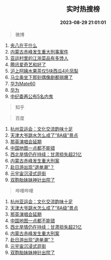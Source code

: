 <div align="center"><h2>实时热搜榜</h2><h4>2023-08-29 21:01:01</h4></div>

> 微博  

1. [央八在干什么](https://s.weibo.com/weibo?q=%23%E5%A4%AE%E5%85%AB%E5%9C%A8%E5%B9%B2%E4%BB%80%E4%B9%88%23&t=31&band_rank=1&Refer=top)<br />
2. [内蒙古赤峰发生重大刑事案件](https://s.weibo.com/weibo?q=%23%E5%86%85%E8%92%99%E5%8F%A4%E8%B5%A4%E5%B3%B0%E5%8F%91%E7%94%9F%E9%87%8D%E5%A4%A7%E5%88%91%E4%BA%8B%E6%A1%88%E4%BB%B6%23&t=31&band_rank=2&Refer=top)<br />
3. [亚运村里的江浙菜品有多馋人](https://s.weibo.com/weibo?q=%23%E4%BA%9A%E8%BF%90%E6%9D%91%E9%87%8C%E7%9A%84%E6%B1%9F%E6%B5%99%E8%8F%9C%E5%93%81%E6%9C%89%E5%A4%9A%E9%A6%8B%E4%BA%BA%23&t=31&band_rank=3&Refer=top)<br />
4. [腾讯爱奇艺和好了](https://s.weibo.com/weibo?q=%23%E8%85%BE%E8%AE%AF%E7%88%B1%E5%A5%87%E8%89%BA%E5%92%8C%E5%A5%BD%E4%BA%86%23&t=31&band_rank=4&Refer=top)<br />
5. [沪上阿姨水果茶仅5块西瓜4片凤梨](https://s.weibo.com/weibo?q=%23%E6%B2%AA%E4%B8%8A%E9%98%BF%E5%A7%A8%E6%B0%B4%E6%9E%9C%E8%8C%B6%E4%BB%855%E5%9D%97%E8%A5%BF%E7%93%9C4%E7%89%87%E5%87%A4%E6%A2%A8%23&t=31&band_rank=5&Refer=top)<br />
6. [马立奥坐下那刻偶像剧都弱爆了](https://s.weibo.com/weibo?q=%E9%A9%AC%E7%AB%8B%E5%A5%A5%E5%9D%90%E4%B8%8B%E9%82%A3%E5%88%BB%E5%81%B6%E5%83%8F%E5%89%A7%E9%83%BD%E5%BC%B1%E7%88%86%E4%BA%86&t=31&band_rank=6&Refer=top)<br />
7. [华为Mate60](https://s.weibo.com/weibo?q=%E5%8D%8E%E4%B8%BAMate60&t=31&band_rank=7&Refer=top)<br />
8. [华为](https://s.weibo.com/weibo?q=%E5%8D%8E%E4%B8%BA&t=31&band_rank=8&Refer=top)<br />
9. [中纪委再公布5名内鬼](https://s.weibo.com/weibo?q=%23%E4%B8%AD%E7%BA%AA%E5%A7%94%E5%86%8D%E5%85%AC%E5%B8%835%E5%90%8D%E5%86%85%E9%AC%BC%23&t=31&band_rank=9&Refer=top)<br />

> 知乎  


> 百度  

1. [杭州亚运会：文化交流韵味十足](https://www.baidu.com/s?wd=%E6%9D%AD%E5%B7%9E%E4%BA%9A%E8%BF%90%E4%BC%9A%EF%BC%9A%E6%96%87%E5%8C%96%E4%BA%A4%E6%B5%81%E9%9F%B5%E5%91%B3%E5%8D%81%E8%B6%B3&sa=fyb_news&rsv_dl=fyb_news)<br />
2. [天津大爷跳水怎么成了“8A级”景点](https://www.baidu.com/s?wd=%E5%A4%A9%E6%B4%A5%E5%A4%A7%E7%88%B7%E8%B7%B3%E6%B0%B4%E6%80%8E%E4%B9%88%E6%88%90%E4%BA%86%E2%80%9C8A%E7%BA%A7%E2%80%9D%E6%99%AF%E7%82%B9&sa=fyb_news&rsv_dl=fyb_news)<br />
3. [那英演唱会延期](https://www.baidu.com/s?wd=%E9%82%A3%E8%8B%B1%E6%BC%94%E5%94%B1%E4%BC%9A%E5%BB%B6%E6%9C%9F&sa=fyb_news&rsv_dl=fyb_news)<br />
4. [中国地图一点都不能错](https://www.baidu.com/s?wd=%E4%B8%AD%E5%9B%BD%E5%9C%B0%E5%9B%BE%E4%B8%80%E7%82%B9%E9%83%BD%E4%B8%8D%E8%83%BD%E9%94%99&sa=fyb_news&rsv_dl=fyb_news)<br />
5. [西北旱情仍在持续：甘肃损失超21亿](https://www.baidu.com/s?wd=%E8%A5%BF%E5%8C%97%E6%97%B1%E6%83%85%E4%BB%8D%E5%9C%A8%E6%8C%81%E7%BB%AD%EF%BC%9A%E7%94%98%E8%82%83%E6%8D%9F%E5%A4%B1%E8%B6%8521%E4%BA%BF&sa=fyb_news&rsv_dl=fyb_news)<br />
6. [内蒙古赤峰发生重大刑案](https://www.baidu.com/s?wd=%E5%86%85%E8%92%99%E5%8F%A4%E8%B5%A4%E5%B3%B0%E5%8F%91%E7%94%9F%E9%87%8D%E5%A4%A7%E5%88%91%E6%A1%88&sa=fyb_news&rsv_dl=fyb_news)<br />
7. [赴日游出现“退单潮”？](https://www.baidu.com/s?wd=%E8%B5%B4%E6%97%A5%E6%B8%B8%E5%87%BA%E7%8E%B0%E2%80%9C%E9%80%80%E5%8D%95%E6%BD%AE%E2%80%9D%EF%BC%9F&sa=fyb_news&rsv_dl=fyb_news)<br />
8. [元宇宙沉浸式逛街](https://www.baidu.com/s?wd=%E5%85%83%E5%AE%87%E5%AE%99%E6%B2%89%E6%B5%B8%E5%BC%8F%E9%80%9B%E8%A1%97&sa=fyb_news&rsv_dl=fyb_news)<br />
9. [双胞胎妹妹神针出院了](https://www.baidu.com/s?wd=%E5%8F%8C%E8%83%9E%E8%83%8E%E5%A6%B9%E5%A6%B9%E7%A5%9E%E9%92%88%E5%87%BA%E9%99%A2%E4%BA%86&sa=fyb_news&rsv_dl=fyb_news)<br />

> 哔哩哔哩  

1. [杭州亚运会：文化交流韵味十足](https://www.baidu.com/s?wd=%E6%9D%AD%E5%B7%9E%E4%BA%9A%E8%BF%90%E4%BC%9A%EF%BC%9A%E6%96%87%E5%8C%96%E4%BA%A4%E6%B5%81%E9%9F%B5%E5%91%B3%E5%8D%81%E8%B6%B3&sa=fyb_news&rsv_dl=fyb_news)<br />
2. [天津大爷跳水怎么成了“8A级”景点](https://www.baidu.com/s?wd=%E5%A4%A9%E6%B4%A5%E5%A4%A7%E7%88%B7%E8%B7%B3%E6%B0%B4%E6%80%8E%E4%B9%88%E6%88%90%E4%BA%86%E2%80%9C8A%E7%BA%A7%E2%80%9D%E6%99%AF%E7%82%B9&sa=fyb_news&rsv_dl=fyb_news)<br />
3. [那英演唱会延期](https://www.baidu.com/s?wd=%E9%82%A3%E8%8B%B1%E6%BC%94%E5%94%B1%E4%BC%9A%E5%BB%B6%E6%9C%9F&sa=fyb_news&rsv_dl=fyb_news)<br />
4. [中国地图一点都不能错](https://www.baidu.com/s?wd=%E4%B8%AD%E5%9B%BD%E5%9C%B0%E5%9B%BE%E4%B8%80%E7%82%B9%E9%83%BD%E4%B8%8D%E8%83%BD%E9%94%99&sa=fyb_news&rsv_dl=fyb_news)<br />
5. [西北旱情仍在持续：甘肃损失超21亿](https://www.baidu.com/s?wd=%E8%A5%BF%E5%8C%97%E6%97%B1%E6%83%85%E4%BB%8D%E5%9C%A8%E6%8C%81%E7%BB%AD%EF%BC%9A%E7%94%98%E8%82%83%E6%8D%9F%E5%A4%B1%E8%B6%8521%E4%BA%BF&sa=fyb_news&rsv_dl=fyb_news)<br />
6. [内蒙古赤峰发生重大刑案](https://www.baidu.com/s?wd=%E5%86%85%E8%92%99%E5%8F%A4%E8%B5%A4%E5%B3%B0%E5%8F%91%E7%94%9F%E9%87%8D%E5%A4%A7%E5%88%91%E6%A1%88&sa=fyb_news&rsv_dl=fyb_news)<br />
7. [赴日游出现“退单潮”？](https://www.baidu.com/s?wd=%E8%B5%B4%E6%97%A5%E6%B8%B8%E5%87%BA%E7%8E%B0%E2%80%9C%E9%80%80%E5%8D%95%E6%BD%AE%E2%80%9D%EF%BC%9F&sa=fyb_news&rsv_dl=fyb_news)<br />
8. [元宇宙沉浸式逛街](https://www.baidu.com/s?wd=%E5%85%83%E5%AE%87%E5%AE%99%E6%B2%89%E6%B5%B8%E5%BC%8F%E9%80%9B%E8%A1%97&sa=fyb_news&rsv_dl=fyb_news)<br />
9. [双胞胎妹妹神针出院了](https://www.baidu.com/s?wd=%E5%8F%8C%E8%83%9E%E8%83%8E%E5%A6%B9%E5%A6%B9%E7%A5%9E%E9%92%88%E5%87%BA%E9%99%A2%E4%BA%86&sa=fyb_news&rsv_dl=fyb_news)<br />
